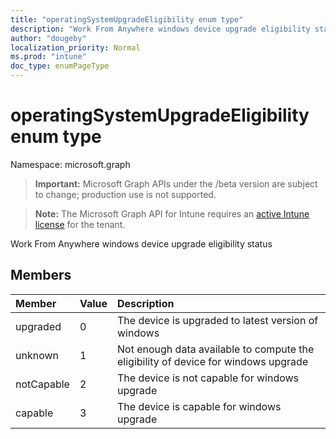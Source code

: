 ```yaml
---
title: "operatingSystemUpgradeEligibility enum type"
description: "Work From Anywhere windows device upgrade eligibility status"
author: "dougeby"
localization_priority: Normal
ms.prod: "intune"
doc_type: enumPageType
---
```


# operatingSystemUpgradeEligibility enum type

Namespace: microsoft.graph

> **Important:** Microsoft Graph APIs under the /beta version are subject to change; production use is not supported.

> **Note:** The Microsoft Graph API for Intune requires an [active Intune license](https://go.microsoft.com/fwlink/?linkid=839381) for the tenant.

Work From Anywhere windows device upgrade eligibility status

## Members
|Member|Value|Description|
|:---|:---|:---|
|upgraded|0|The device is upgraded to latest version of windows|
|unknown|1|Not enough data available to compute the eligibility of device for windows upgrade|
|notCapable|2|The device is not capable for windows upgrade|
|capable|3|The device is capable for windows upgrade|





